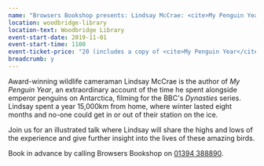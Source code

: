 ```yaml
---
name: "Browsers Bookshop presents: Lindsay McCrae: <cite>My Penguin Year</cite>"
location: woodbridge-library
location-text: Woodbridge Library
event-start-date: 2019-11-01
event-start-time: 1100
event-ticket-price: "20 (includes a copy of <cite>My Penguin Year</cite>); £10 for one additional ticket without the book."
breadcrumb: y
---
```


Award-winning wildlife cameraman Lindsay McCrae is the author of <cite>My Penguin Year</cite>, an extraordinary account of the time he spent alongside emperor penguins on Antarctica, filming for the BBC's <cite>Dynasties</cite> series. Lindsay spent a year 15,000km from home, where winter lasted eight months and no-one could get in or out of their station on the ice. 

Join us for an illustrated talk where Lindsay will share the highs and lows of the experience and give further insight into the lives of these amazing birds.

Book in advance by calling Browsers Bookshop on [01394 388890](tel:01384388890).
